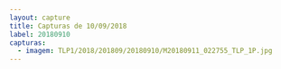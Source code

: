 ```yaml
---
layout: capture
title: Capturas de 10/09/2018
label: 20180910
capturas:
  - imagem: TLP1/2018/201809/20180910/M20180911_022755_TLP_1P.jpg
---
```

